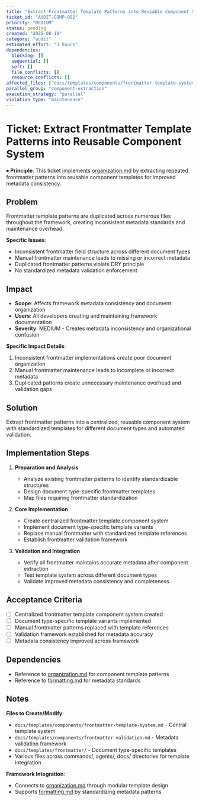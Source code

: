 ```yaml
---
title: "Extract Frontmatter Template Patterns into Reusable Component System"
ticket_id: "AUDIT-COMP-002"
priority: "MEDIUM"
status: pending
created: "2025-08-19"
category: "audit"
estimated_effort: "3 hours"
dependencies:
  blocking: []
  sequential: []
  soft: []
  file_conflicts: []
  resource_conflicts: []
affected_files: ["docs/templates/components/frontmatter-template-system.md", "commands/*.md", "agents/*.md", "docs/principles/*.md"]
parallel_group: "component-extraction"
execution_strategy: "parallel"
violation_type: "maintenance"
---
```


# Ticket: Extract Frontmatter Template Patterns into Reusable Component System

⏺ **Principle**: This ticket implements [organization.md](../../principles/organization.md) by extracting repeated frontmatter patterns into reusable component templates for improved metadata consistency.

## Problem

Frontmatter template patterns are duplicated across numerous files throughout the framework, creating inconsistent metadata standards and maintenance overhead.

**Specific Issues**:
- Inconsistent frontmatter field structure across different document types
- Manual frontmatter maintenance leads to missing or incorrect metadata
- Duplicated frontmatter patterns violate DRY principle
- No standardized metadata validation enforcement

## Impact

- **Scope**: Affects framework metadata consistency and document organization
- **Users**: All developers creating and maintaining framework documentation
- **Severity**: MEDIUM - Creates metadata inconsistency and organizational confusion

**Specific Impact Details**:
1. Inconsistent frontmatter implementations create poor document organization
2. Manual frontmatter maintenance leads to incomplete or incorrect metadata
3. Duplicated patterns create unnecessary maintenance overhead and validation gaps

## Solution

Extract frontmatter patterns into a centralized, reusable component system with standardized templates for different document types and automated validation.

## Implementation Steps

1. **Preparation and Analysis**
   - Analyze existing frontmatter patterns to identify standardizable structures
   - Design document type-specific frontmatter templates
   - Map files requiring frontmatter standardization

2. **Core Implementation**
   - Create centralized frontmatter template component system
   - Implement document type-specific template variants
   - Replace manual frontmatter with standardized template references
   - Establish frontmatter validation framework

3. **Validation and Integration**
   - Verify all frontmatter maintains accurate metadata after component extraction
   - Test template system across different document types
   - Validate improved metadata consistency and completeness

## Acceptance Criteria

- [ ] Centralized frontmatter template component system created
- [ ] Document type-specific template variants implemented
- [ ] Manual frontmatter patterns replaced with template references
- [ ] Validation framework established for metadata accuracy
- [ ] Metadata consistency improved across framework

## Dependencies

- Reference to [organization.md](../../principles/organization.md) for component template patterns
- Reference to [formatting.md](../../principles/formatting.md) for metadata standards

## Notes

**Files to Create/Modify**:
- `docs/templates/components/frontmatter-template-system.md` - Central template system
- `docs/templates/components/frontmatter-validation.md` - Metadata validation framework
- `docs/templates/frontmatter/` - Document type-specific templates
- Various files across commands/, agents/, docs/ directories for template integration

**Framework Integration**:
- Connects to [organization.md](../../principles/organization.md) through modular template design
- Supports [formatting.md](../../principles/formatting.md) by standardizing metadata patterns